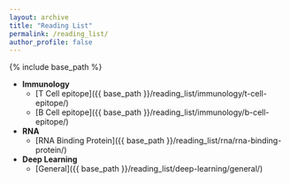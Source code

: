```yaml
---
layout: archive
title: "Reading List"
permalink: /reading_list/
author_profile: false
---
```


{% include base_path %}

- **Immunology**
  - [T Cell epitope]({{ base_path }}/reading_list/immunology/t-cell-epitope/)
  - [B Cell epitope]({{ base_path }}/reading_list/immunology/b-cell-epitope/)
- **RNA**
  - [RNA Binding Protein]({{ base_path }}/reading_list/rna/rna-binding-protein/)
- **Deep Learning**
  - [General]({{ base_path }}/reading_list/deep-learning/general/)